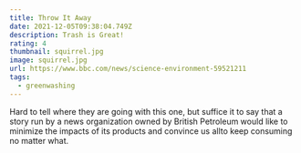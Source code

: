 ```yaml
---
title: Throw It Away
date: 2021-12-05T09:38:04.749Z
description: Trash is Great!
rating: 4
thumbnail: squirrel.jpg
image: squirrel.jpg
url: https://www.bbc.com/news/science-environment-59521211
tags:
  - greenwashing
---
```

 Hard to tell where they are going with this one, but suffice it to say that a story run by a news organization owned by British Petroleum would like to minimize the impacts of its products and convince us allto keep consuming no matter what.
